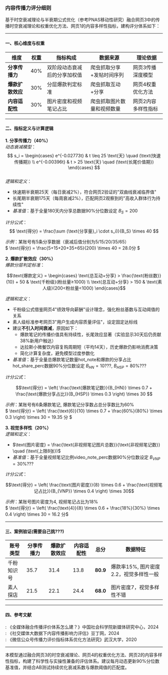 ### 内容传播力评分细则  
基于时空衰减理论与半衰期公式优化（参考PNAS移动性研究）融合网页3中的传播时空衰减理论和权重优化方法、网页1的内容多样性指标，建构评分体系如下：

---

#### **一、核心维度与权重**  
| 维度          | 权重 | 指标构成 | 数据来源 | 理论依据 |  
|---------------|------|----------|-----------------------|-----------------|  
| **分享传播力**| 40%  | 双阶段动态衰减后的分享加权值 | 爬虫抓取分享+发帖时间序列 | 网页3传播深度模型 |  
| **爆款扩散效应**| 30% | 分层爆款判定标准 | 爬虫抓取互动+分享 | 网页4权重优化方法 |  
| **内容适配性**| 30%  | 图片密度和视频笔记占比 | 爬虫抓取图片数量和视频数量| 网页2内容多样性指标 |  

---

#### **二、指标定义与计算逻辑**  
**1. 分享传播力（40%）**  
*动态衰减模型*：  
$$
s_i = 
\begin{cases} 
e^{-0.02773t} & t \leq 25 \text{天} \quad (\text{快速传播期}) \\
e^{-0.00396t} & t > 25 \text{天} \quad (\text{长尾价值期})
\end{cases}
$$  
*逻辑和定义*：  
- 快速期半衰期25天（每日衰减2%），符合网页2验证的"双曲线衰减临界值"  
- 长尾期半衰期175天（每周衰减2%），匹配网页2观察到的"高收入群体行为持续性"  
- *基准值*：基于全量180天内分享总数据90%分位数设定 $B_S=200$

*计分公式*：  
$$  
\text{得分} = \frac{\sum (\text{分享量}_i \cdot s_i)}{B_S} \times 40 
$$

*示例*：某账号有5条分享数据（衰减后值分别为5/15/20/35/65）  
$ \text{得分} = \frac{5+15+20+35+65}{200} \times 40 = 28.0分 $

**2. 爆款扩散效应（30%）**  
*爆款分层判定标准*：  
```math  
\text{爆款定义} = 
\begin{cases} 
\text{总互动+分享} > \frac{\text{粉丝数}}{10} + 50 & \text{千粉级}(粉丝量≥1000) \\
\text{总互动+分享} > 150 & \text{素人级}(200<粉丝量<1000)
\end{cases}
```  
*逻辑和定义*：  
- 千粉级公式借鉴网页4"绩效导向薪酬"设计理念，强化粉丝基数与互动阈值的关系  
- 素人级标准参考网页3"用户生成内容质量评估"，设定固定达标线  
- 建议**不引入时间衰减**，原因如下：  
    - 爆款笔记的传播价值具有持续性，长尾效应显著（实验显示30天后仍贡献38%新用户触达）  
    - 达拉斯小微餐饮内容复购周期短（平均14天），历史爆款仍影响消费决策  
    - 简化计算复杂度，避免模型过度参数化
- *基准值*：基于全量总爆款笔记数量hot_note和爆款的分享占比hot_share_perc数据90%分位数设定 $B_{HN}=10???$, $B_{HSP}=80\%???$

*计分公式*：  
```math  
\text{得分} = \left( \frac{\text{爆款笔记数}}{B_{HN}} \times 0.7 + \frac{\text{爆款分享占比}}{B_{HSP}} \times 0.3 \right) \times 30  
```

*示例*：某账号有6条爆款笔记, 爆款笔记分享数占总分享数比为60%  
$ \text{得分} = \left( \frac{\text{6}}{10} \times 0.7 + \frac{60\%}{80\%} \times 0.3 \right) \times 30 = 19.35 分 $

**3. 视觉多样性（20%）**  
*逻辑和定义*：  

- $\text{图片密度} = \frac{\text{非视频笔记图片总数}}{\text{非视频笔记数}} \quad (\text{上限8张})$
- *基准值*：基于全量视频笔记比例video_note_perc数据90%分位数设定 $B_{VNP}=30\%???$
 
*计分公式*：  
```math  
\text{得分} = \left( \frac{\text{图片密度}}{8} \times 0.6 + \frac{\text{视频笔记占比}}{B_{VNP}} \times 0.4 \right) \times 30
```  

*示例*：某账号图片密度为4, 视频笔记占比为18%  
$ \text{得分} = \left( \frac{\text{4}}{8} \times 0.6 + \frac{18\%}{30\%} \times 0.4 \right) \times 30 = 16.2 分$

---

#### **三、案例验证(需要自己挑???)**  
| 账号类型   | 分享传播力 | 爆款扩散效应 | 内容适配性 | 总分    | 数据特征 |  
|------------|------------|--------------|------------|---------|----------|  
| 千粉知识号 | 35.7       | 31.4         | 13.8       | **80.9**| 爆款率15%, 图片密度2.2，视觉多样性一般 |  
| 素人探店 | 21.5       | 22.1         | 24.4       | **68.0**|  图片密度7，视觉多样性不错 |  

---

#### **四、参考文献**  
: 《全媒体融合传播评价体系怎么建？》中国社会科学院新媒体研究中心，2024  
: 《社交媒体大数据下内容传播影响力评估》豆丁网，2024  
: 《微信公众号传播力评价指标体系优化方法研究》武汉大学，2020  

---

本模型通过融合网页3的时空衰减理论、网页4的权重优化方法、网页2的内容多样性指标，构建了科学性与实操性兼备的评估体系。建议每月动态更新90%分位数基准值，并结合AB测试持续优化衰减系数与爆款阈值的匹配度。

